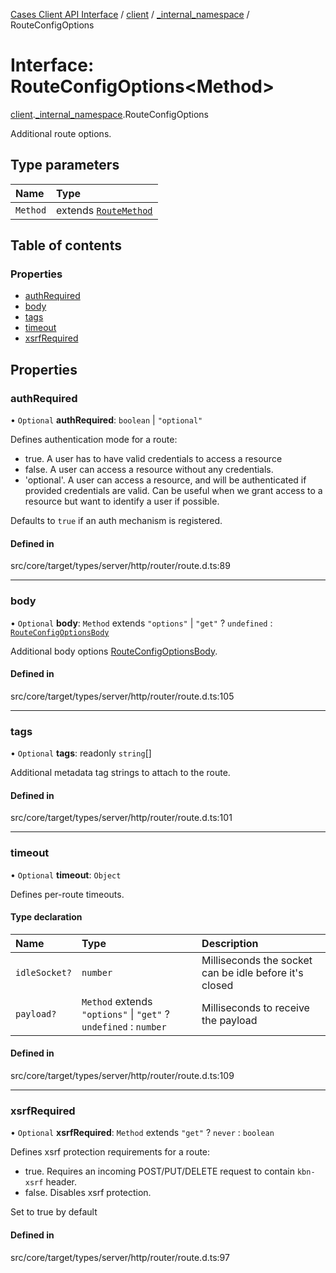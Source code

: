 [Cases Client API Interface](../README.md) / [client](../modules/client.md) / [\_internal\_namespace](../modules/client._internal_namespace.md) / RouteConfigOptions

# Interface: RouteConfigOptions<Method\>

[client](../modules/client.md).[_internal_namespace](../modules/client._internal_namespace.md).RouteConfigOptions

Additional route options.

## Type parameters

| Name | Type |
| :------ | :------ |
| `Method` | extends [`RouteMethod`](../modules/client._internal_namespace.md#routemethod) |

## Table of contents

### Properties

- [authRequired](client._internal_namespace.RouteConfigOptions.md#authrequired)
- [body](client._internal_namespace.RouteConfigOptions.md#body)
- [tags](client._internal_namespace.RouteConfigOptions.md#tags)
- [timeout](client._internal_namespace.RouteConfigOptions.md#timeout)
- [xsrfRequired](client._internal_namespace.RouteConfigOptions.md#xsrfrequired)

## Properties

### authRequired

• `Optional` **authRequired**: `boolean` \| ``"optional"``

Defines authentication mode for a route:
- true. A user has to have valid credentials to access a resource
- false. A user can access a resource without any credentials.
- 'optional'. A user can access a resource, and will be authenticated if provided credentials are valid.
              Can be useful when we grant access to a resource but want to identify a user if possible.

Defaults to `true` if an auth mechanism is registered.

#### Defined in

src/core/target/types/server/http/router/route.d.ts:89

___

### body

• `Optional` **body**: `Method` extends ``"options"`` \| ``"get"`` ? `undefined` : [`RouteConfigOptionsBody`](client._internal_namespace.RouteConfigOptionsBody.md)

Additional body options [RouteConfigOptionsBody](client._internal_namespace.RouteConfigOptionsBody.md).

#### Defined in

src/core/target/types/server/http/router/route.d.ts:105

___

### tags

• `Optional` **tags**: readonly `string`[]

Additional metadata tag strings to attach to the route.

#### Defined in

src/core/target/types/server/http/router/route.d.ts:101

___

### timeout

• `Optional` **timeout**: `Object`

Defines per-route timeouts.

#### Type declaration

| Name | Type | Description |
| :------ | :------ | :------ |
| `idleSocket?` | `number` | Milliseconds the socket can be idle before it's closed |
| `payload?` | `Method` extends ``"options"`` \| ``"get"`` ? `undefined` : `number` | Milliseconds to receive the payload |

#### Defined in

src/core/target/types/server/http/router/route.d.ts:109

___

### xsrfRequired

• `Optional` **xsrfRequired**: `Method` extends ``"get"`` ? `never` : `boolean`

Defines xsrf protection requirements for a route:
- true. Requires an incoming POST/PUT/DELETE request to contain `kbn-xsrf` header.
- false. Disables xsrf protection.

Set to true by default

#### Defined in

src/core/target/types/server/http/router/route.d.ts:97
